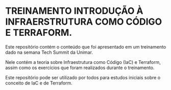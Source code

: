 # TREINAMENTO INTRODUÇÃO À INFRAERSTRUTURA COMO CÓDIGO E TERRAFORM.

Este repositório contém o conteúdo que foi apresentado em um treinamento dado na semana Tech Summit da Unimar.

Nele contém a teoria sobre Infraestrutura como Código (IaC) e Terraform, assim como os exercícios que foram realizados durante o treinamento.

Este repositório pode ser utilizado por todos para estudos iniciais sobre o conceito de IaC e de Terraform.

